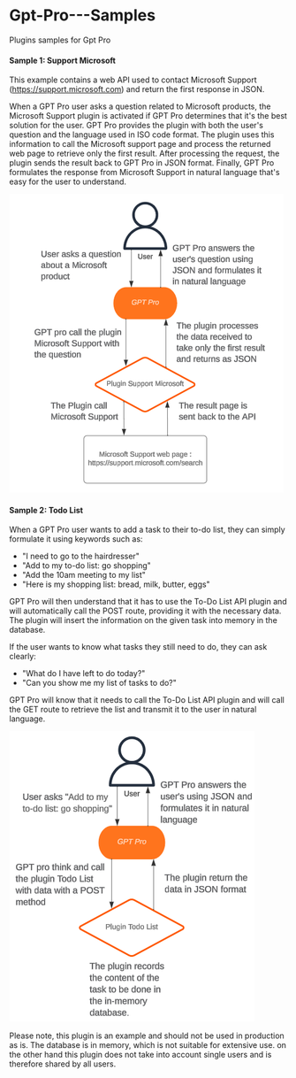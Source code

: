 # Gpt-Pro---Samples

Plugins samples for Gpt Pro

#### Sample 1: Support Microsoft

This example contains a web API used to contact Microsoft Support (https://support.microsoft.com) and return the first response in JSON.

When a GPT Pro user asks a question related to Microsoft products, the Microsoft Support plugin is activated if GPT Pro determines that it's the best solution for the user.
GPT Pro provides the plugin with both the user's question and the language used in ISO code format. The plugin uses this information to call the Microsoft support page and process the returned web page to retrieve only the first result.
After processing the request, the plugin sends the result back to GPT Pro in JSON format. Finally, GPT Pro formulates the response from Microsoft Support in natural language that's easy for the user to understand.

![Alt text](DiagramMicrosoftSupport.png)

#### Sample 2: Todo List

When a GPT Pro user wants to add a task to their to-do list, they can simply formulate it using keywords such as:

- "I need to go to the hairdresser"
- "Add to my to-do list: go shopping"
- "Add the 10am meeting to my list"
- "Here is my shopping list: bread, milk, butter, eggs"

GPT Pro will then understand that it has to use the To-Do List API plugin and will automatically call the POST route, providing it with the necessary data. The plugin will insert the information on the given task into memory in the database.

If the user wants to know what tasks they still need to do, they can ask clearly:

- "What do I have left to do today?"
- "Can you show me my list of tasks to do?"

GPT Pro will know that it needs to call the To-Do List API plugin and will call the GET route to retrieve the list and transmit it to the user in natural language.

![Alt text](DiagramTodoList.png)

Please note, this plugin is an example and should not be used in production as is. The database is in memory, which is not suitable for extensive use.
on the other hand this plugin does not take into account single users and is therefore shared by all users.
